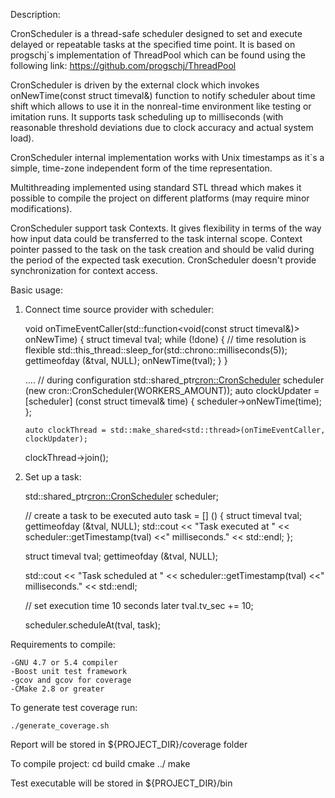 Description:

CronScheduler is a thread-safe scheduler designed to set and execute delayed or repeatable tasks at the specified time point. It is based on progschj`s implementation of ThreadPool which can be found using the following link:
https://github.com/progschj/ThreadPool

CronScheduler is driven by the external clock which invokes onNewTime(const struct timeval&) function to notify scheduler about time shift which allows to use it in the nonreal-time environment like testing or imitation runs.
It supports task scheduling up to milliseconds (with reasonable threshold deviations due to clock accuracy and actual system load).

CronScheduler internal implementation works with Unix timestamps as it`s a simple, time-zone independent form of the time representation.

Multithreading implemented using standard STL thread which makes it possible to compile the project on different platforms (may require minor modifications).

CronScheduler support task Contexts. It gives flexibility in terms of the way how input data could be transferred to the task internal scope. Context pointer passed to the task on the task creation and should be valid during the period of the expected task execution. 
CronScheduler doesn't provide synchronization for context access.

Basic usage:

1. Connect time source provider with scheduler:

    void onTimeEventCaller(std::function<void(const struct timeval&)> onNewTime)
    {
            struct timeval tval;
        while (!done)
        {
        // time resolution is flexible
        std::this_thread::sleep_for(std::chrono::milliseconds(5));
            gettimeofday (&tval, NULL);
        onNewTime(tval);
        }
    }

    ....
    // during configuration
    std::shared_ptr<cron::CronScheduler> scheduler (new cron::CronScheduler(WORKERS_AMOUNT));
       auto clockUpdater = [scheduler] (const struct timeval& time) 
            { scheduler->onNewTime(time); };
   
       auto clockThread = std::make_shared<std::thread>(onTimeEventCaller, clockUpdater);
    clockThread->join();

2. Set up a task:

    std::shared_ptr<cron::CronScheduler> scheduler;

    // create a task to be executed
    auto task = [] () {
        struct timeval tval;
        gettimeofday (&tval, NULL);
        std::cout << "Task executed at " << scheduler::getTimestamp(tval)
            <<" milliseconds."  << std::endl;
    };

    struct timeval tval;
    gettimeofday (&tval, NULL);

    std::cout << "Task scheduled at " << scheduler::getTimestamp(tval)
            <<" milliseconds."  << std::endl;

    // set execution time 10 seconds later
    tval.tv_sec += 10; 

    scheduler.scheduleAt(tval, task);



Requirements to compile:

    -GNU 4.7 or 5.4 compiler
    -Boost unit test framework
    -gcov and gcov for coverage
    -CMake 2.8 or greater

To generate test coverage run:

    ./generate_coverage.sh

Report will be stored in ${PROJECT_DIR}/coverage folder

To compile project:
	cd build
	cmake ../
	make

Test executable will be stored in ${PROJECT_DIR}/bin



    
